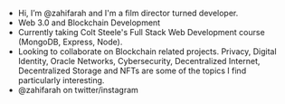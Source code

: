 - Hi, I’m @zahifarah and I'm a film director turned developer.
- Web 3.0 and Blockchain Development
- Currently taking Colt Steele's Full Stack Web Development course (MongoDB, Express, Node).
- Looking to collaborate on Blockchain related projects. Privacy, Digital Identity, Oracle Networks, Cybersecurity, Decentralized Internet, Decentralized Storage and NFTs are some of the topics I find particularly interesting.
- @zahifarah on twitter/instagram

<!---
zahifarah/zahifarah is a ✨ special ✨ repository because its `README.md` (this file) appears on your GitHub profile.
You can click the Preview link to take a look at your changes.
--->
